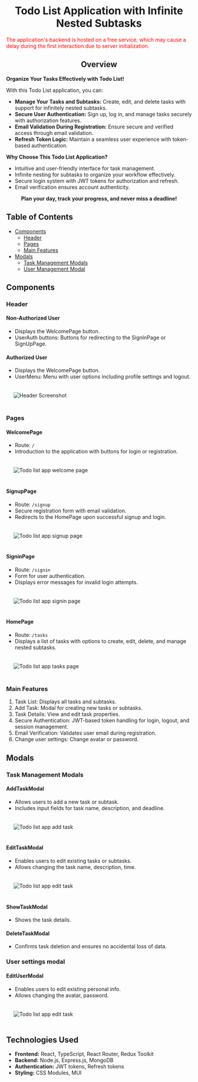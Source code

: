 # <div style="text-align: center;">Todo List Application with Infinite Nested Subtasks</div>

<span style="color:red">The application's backend is hosted on a free service, which may cause a delay during the first interaction due to server initialization.</span>

## <div style="text-align: center;">Overview</div>

<span style="font-weight:bold;">Organize Your Tasks Effectively with Todo List!</span>

With this Todo List application, you can:

- <span style="font-weight:bold;">Manage Your Tasks and Subtasks:</span> Create, edit, and delete tasks with support for infinitely nested subtasks.
- <span style="font-weight:bold;">Secure User Authentication:</span> Sign up, log in, and manage tasks securely with authorization features.
- <span style="font-weight:bold;">Email Validation During Registration:</span> Ensure secure and verified access through email validation.
- <span style="font-weight:bold;">Refresh Token Logic:</span> Maintain a seamless user experience with token-based authentication.

<span style="font-weight:bold;">Why Choose This Todo List Application?</span>

- Intuitive and user-friendly interface for task management.
- Infinite nesting for subtasks to organize your workflow effectively.
- Secure login system with JWT tokens for authorization and refresh.
- Email verification ensures account authenticity.

<div style="text-align: center; font-weight:bold;">Plan your day, track your progress, and never miss a deadline!</div>



## Table of Contents

- [Components](#components)
  - [Header](#header)
  - [Pages](#pages)
  - [Main Features](#main-features)
- [Modals](#modals)
  - [Task Management Modals](#task-management-modals)
  - [User Management Modal](#user-settings-modal)

## Components

### Header

#### Non-Authorized User
- Displays the WelcomePage button.
- UserAuth buttons: Buttons for redirecting to the SignInPage or SignUpPage.

#### Authorized User
- Displays the WelcomePage button.
- UserMenu: Menu with user options including profile settings and logout.

<div style="padding: 20px; max-width: 800px; margin: 0 auto;">
    <img src="./assets/media/edituserbutton.png" alt="Header Screenshot">
</div>

### Pages

#### WelcomePage
- Route: `/`
- Introduction to the application with  buttons for login or registration.
<div style="padding: 20px; max-width: 800px; margin: 0 auto;">
    <img src="./assets/media/home.png" alt="Todo list app welcome page">
</div>

#### SignupPage
- Route: `/signup`
- Secure registration form with email validation.
- Redirects to the HomePage upon successful signup and login.
<div style="padding: 20px; max-width: 800px; margin: 0 auto;">
    <img src="./assets/media/signup.png" alt="Todo list app signup page">
</div>

#### SigninPage
- Route: `/signin`
- Form for user authentication.
- Displays error messages for invalid login attempts.
<div style="padding: 20px; max-width: 800px; margin: 0 auto;">
    <img src="./assets/media/signin.png" alt="Todo list app signin page">
</div>

#### HomePage
- Route: `/tasks`
- Displays a list of tasks with options to create, edit, delete, and manage nested subtasks.
<div style="padding: 20px; max-width: 800px; margin: 0 auto;">
    <img src="./assets/media/taskpage.png" alt="Todo list app tasks page">
</div>


### Main Features
1. Task List: Displays all tasks and subtasks.
2. Add Task: Modal for creating new tasks or subtasks.
3. Task Details: View and edit task properties.
4. Secure Authentication: JWT-based token handling for login, logout, and session management.
5. Email Verification: Validates user email during registration.
6. Change user settings: Change avatar or password.

## Modals

### Task Management Modals

#### AddTaskModal
- Allows users to add a new task or subtask.
- Includes input fields for task name, description, and deadline.
<div style="padding: 20px; max-width: 800px; margin: 0 auto;">
    <img src="./assets/media/createtask.png" alt="Todo list app add task">
</div>

#### EditTaskModal
- Enables users to edit existing tasks or subtasks.
- Allows changing the task name, description, time.
<div style="padding: 20px; max-width: 800px; margin: 0 auto;">
    <img src="./assets/media/edittask.png" alt="Todo list app edit task">
</div>

#### ShowTaskModal
- Shows the task details.


#### DeleteTaskModal
- Confirms task deletion and ensures no accidental loss of data.

### User settings modal

#### EditUserModal
- Enables users to edit existing personal info.
- Allows changing the avatar, password.
<div style="padding: 20px; max-width: 800px; margin: 0 auto;">
    <img src="./assets/media/edituser.png" alt="Todo list app edit task">
</div>


## Technologies Used

- **Frontend:** React, TypeScript, React Router, Redux Toolkit
- **Backend:** Node.js, Express.js, MongoDB
- **Authentication:** JWT tokens, Refresh tokens
- **Styling:** CSS Modules, MUI
